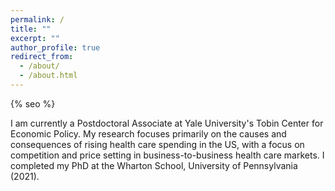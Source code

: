 ```yaml
---
permalink: /
title: ""
excerpt: ""
author_profile: true
redirect_from: 
  - /about/
  - /about.html
---
```


{% seo %}

I am currently a Postdoctoral Associate at Yale University's Tobin Center for Economic Policy. My research focuses primarily on the causes and consequences of rising health care spending in the US, with a focus on competition and price setting in business-to-business health care markets. I completed my PhD at the Wharton School, University of Pennsylvania (2021).
